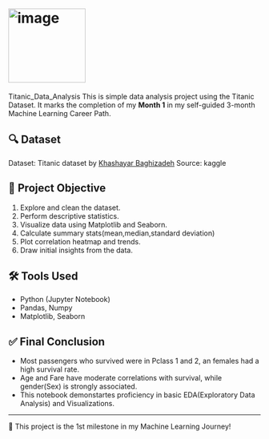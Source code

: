 # <img width="154" height="148" alt="image" src="https://github.com/user-attachments/assets/c77c8add-29e5-4dc4-8893-5060c0f4e93f" />
Titanic_Data_Analysis
This is simple data analysis project using the Titanic Dataset. It marks the completion of my **Month 1** in my self-guided 3-month Machine Learning Career Path.

## 🔍 Dataset
Dataset: Titanic dataset by [Khashayar Baghizadeh](https://www.kaggle.com/datasets/heptapod/titanic)
Source: kaggle

## 🎯 Project Objective
1. Explore and clean the dataset.
2. Perform descriptive statistics.
3. Visualize data using Matplotlib and Seaborn.
4. Calculate summary stats(mean,median,standard deviation)
5. Plot correlation heatmap and trends.
6. Draw initial insights from the data.

## 🛠 Tools Used
- Python (Jupyter Notebook)
- Pandas, Numpy
- Matplotlib, Seaborn

## ✅ Final Conclusion
- Most passengers who survived were in Pclass 1 and 2, an females had a high survival rate.
- Age and Fare have moderate correlations with survival, while gender(Sex) is strongly associated.
- This notebook demonstartes proficiency in basic EDA(Exploratory Data Analysis) and Visualizations.

----

📌  This project is the 1st milestone in my Machine Learning Journey!
